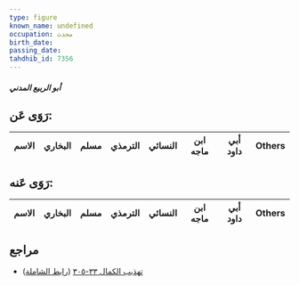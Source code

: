 ```yaml
---
type: figure
known_name: undefined
occupation: محدث
birth_date:
passing_date:
tahdhib_id: 7356
---
```

##### أبو الربيع المدني

## رَوَى عَن:
| الاسم | البخاري | مسلم | الترمذي | النسائي | ابن ماجه | أبي داود | Others |
| ----- | ------- | ---- | ------- | ------- | -------- | -------- | ------ |
## رَوَى عَنه:
| الاسم | البخاري | مسلم | الترمذي | النسائي | ابن ماجه | أبي داود | Others |
| ----- | ------- | ---- | ------- | ------- | -------- | -------- | ------ |
## مراجع
- [تهذيب الكمال ٣٣-٣٠٥](obsidian://open?vault=Tahdhib-al-Kamal&file=Figures/٧٣٥٦-أبو%20الربيع%20المدني) ([رابط الشاملة](https://shamela.ws/book/3722/17976))